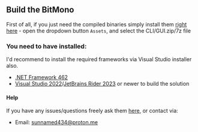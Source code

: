 ## Build the BitMono
First of all, if you just need the compiled binaries simply install them [right here][releases] - open the dropdown button `Assets`, and select the CLI/GUI.zip/7z file

### You need to have installed:
I'd recommend to install the required frameworks via Visual Studio installer also.

- [.NET Framework 462][net462]
- [Visual Studio 2022][vs2022]/[JetBrains Rider 2023][rider2023] or newer to build the solution

#### Help
If you have any issues/questions freely ask them [here][issues], or contact via:
- Email: sunnamed434@proton.me

[net462]: https://dotnet.microsoft.com/en-us/download/dotnet-framework/net462
[vs2022]: https://visualstudio.microsoft.com/downloads/
[rider2023]: https://www.jetbrains.com/rider/download/#section=windows
[releases]: https://github.com/sunnamed434/BitMono/releases
[issues]: https://github.com/sunnamed434/BitMono/issues